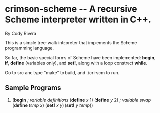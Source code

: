 # crimson-scheme -- A recursive Scheme interpreter written in C++.
By Cody Rivera

This is a simple tree-walk intepreter that implements the Scheme programming language.

So far, the basic special forms of Scheme have been implemented: **begin**, **if**,
**define** (variables only), and **set!**, along with a loop construct **while**.

Go to src and type "make" to build, and ./cri-scm to run.

## Sample Programs

1. (**begin**
     *; variable definitions*
     (**define** *x* 1)
     (**define** *y* 2)
     *; variable swap*
     (**define** *temp* *x*)
     (**set!** *x* *y*)
     (**set!** *y* *temp*))

